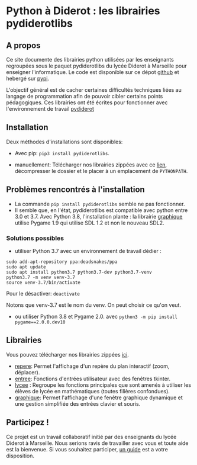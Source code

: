 # Python à Diderot : les librairies pydiderotlibs
## A propos
Ce site documente des librairies python utilisées par les enseignants regroupées sous le paquet pydiderotlibs du lycée Diderot à Marseille pour enseigner l'informatique. Le code est disponible sur ce dépot [github](https://github.com/cspaier/pydiderotlibs) et hebergé sur [pypi](https://pypi.org/project/pydiderotlibs/).

L'objectif général est de cacher certaines difficultés techniques liées au langage de programmation afin de pouvoir cibler certains points pédagogiques. Ces librairies ont été écrites pour fonctionner avec l'environnement de travail [pydiderot](https://pydiderot.readthedocs.io)

## Installation
Deux méthodes d'installations sont disponibles:
- Avec pip: `pip3 install pydiderotlibs`.

- manuellement: Télécharger nos librairies zippées avec ce [lien](_static/pydiderotlibs.zip), décompresser le dossier et le placer à un emplacement de `PYTHONPATH`.

## Problèmes rencontrés à l'installation
- La commande `pip install pydiderotlibs` semble ne pas fonctionner.
- Il semble que, en l'état, pydiderotlibs est compatible avec python entre 3.0 et 3.7. Avec Python 3.8, l'installation plante : la librairie [graphique](/librairies/graphique.html) utilise Pygame 1.9 qui utilise  SDL 1.2 et non le nouveau SDL2.
### Solutions possibles 
- utiliser Python 3.7 avec un environnement de travail dédier :
``` 
sudo add-apt-repository ppa:deadsnakes/ppa
sudo apt update
sudo apt install python3.7 python3.7-dev python3.7-venv
python3.7 -m venv venv-3.7
source venv-3.7/bin/activate
```
Pour le désactiver: `deactivate`

Notons que venv-3.7 est le nom du venv. On peut choisir ce qu'on veut.

- ou utiliser Python 3.8 et Pygame 2.0. avec `python3 -m pip install pygame==2.0.0.dev10`


## Librairies
 Vous pouvez télécharger nos librairies zippées [ici](_static/pydiderotlibs.zip).

- [repere](/librairies/repere.html): Permet l'affichage d'un repère du plan interactif (zoom, déplacer).
- [entree](/librairies/entree.html): Fonctions d'entrées utilisateur avec des fenêtres tkinter.
- [lycee](/librairies/lycee.html) : Regroupe les fonctions principales que sont amenés à utiliser les élèves de lycée en mathématiques (toutes filières confondues).
- [graphique](/librairies/graphique.html): Permet l'affichage d'une fenêtre graphique dynamique et une gestion simplifiée des entrées clavier et souris.


## Participez !
Ce projet est un travail collaboratif initié par des enseignants du lycée Diderot à Marseille. Nous serions ravis de travailler avec vous et toute aide est la bienvenue. Si vous souhaitez participer, [un guide](contributing.html) est a votre disposition.
